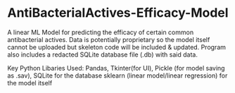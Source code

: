 # AntiBacterialActives-Efficacy-Model
A linear ML Model for predicting the efficacy of certain common antibacterial actives.
Data is potentially proprietary so the model itself cannot be uploaded but skeleton code will be included & updated.
Program also includes a redacted SQLite database file (.db) with said data.

Key Python Libaries Used:
Pandas, 
Tkinter(for UI), 
Pickle (for model saving as .sav), 
SQLite for the database
sklearn (linear model/linear regression) for the model itself
